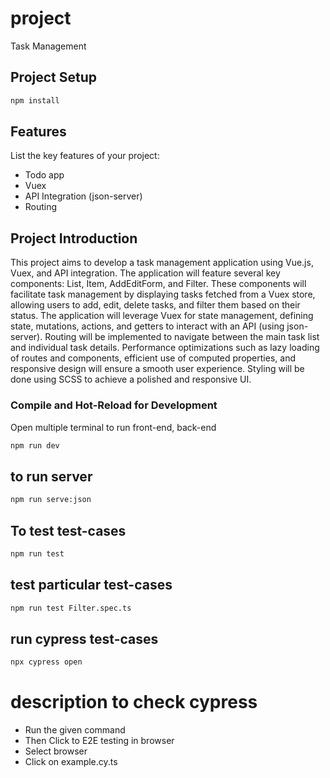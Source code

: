 # project

Task Management

## Project Setup

```sh
npm install
``` 
## Features

List the key features of your project:

- Todo app
- Vuex
- API Integration (json-server)
- Routing

## Project Introduction

This project aims to develop a task management application using Vue.js, Vuex, and API integration. The application will feature several key components: List, Item, AddEditForm, and Filter. These components will facilitate task management by displaying tasks fetched from a Vuex store, allowing users to add, edit, delete tasks, and filter them based on their status. The application will leverage Vuex for state management, defining state, mutations, actions, and getters to interact with an API (using json-server). Routing will be implemented to navigate between the main task list and individual task details. Performance optimizations such as lazy loading of routes and components, efficient use of computed properties, and responsive design will ensure a smooth user experience. Styling will be done using SCSS to achieve a polished and responsive UI.


### Compile and Hot-Reload for Development

Open multiple terminal to run front-end, back-end

```sh
npm run dev
```
## to run server

```sh
npm run serve:json
```

## To test test-cases

```sh
npm run test
```
## test particular  test-cases

```sh
npm run test Filter.spec.ts
```  
## run cypress test-cases

```sh
npx cypress open  
```   
# description to check cypress

- Run the given command
- Then Click to E2E testing in browser 
- Select browser
- Click on example.cy.ts

